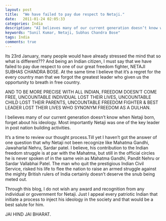 ```yaml
---
layout: post
title:  "We have failed to pay due respect to Netaji."
date:   2011-01-24 02:05:33
categories: India
description: "AI believes many of our current generation doesn’t know when Netaji born, forget about his ideology. Most importantly Netaji was one of the key leader in post nation building activities."
keywords: "Sunil Kumar, Netaji, Subhas Chandra Bose"
tags: India
comments: true
---
```


Its 23rd January, many people would have already stressed the mind that so what is different???
And being an Indian citizen, I must say that we have failed to pay due respect to one of our great freedom fighter, NETAJI SUBHAS CHANDRA BOSE. At the same time I believe that it’s a regret for the every country man that we forgot the greatest leader who given us the opportunity to breath in free country.

AND TO BE MORE PRECISE WITH ALL INDIAN, FREEDOM DOESN’T COME FREE, UNCOUNTABLE INDIVIDUAL LOST THEIR LIVES, UNCOUNTABLE CHILD LOST THEIR PARENTS, UNCOUNTABLE FREEDOM FIGHTER & BEST LEADER LOST THEIR LIVES WHO SYNONYM FREEDOM AS A DULHAN.

I believes many of our current generation doesn’t know when Netaji born, forget about his ideology. Most importantly Netaji was one of the key leader in post nation building activities.

It’s a time to review our thought process.Till yet I haven’t got the answer of one question that why Netaji not been recognize like Mahatma Gandhi, Jawaharlal Nehru, Sardar patel. I believe, his contribution to the Indian freedom struggle is at par with the Mahatma, but still in the official circles he is never spoken of in the same vein as Mahatma Gandhi, Pandit Nehru or Sardar Vallabhai Patel. The man who quit the prestigious Indian Civil Service, risked his life to flee the nation to raise an armed struggle against the mighty British rulers of India certainly doesn’t deserve the snub being meted out.

Through this blog, I do not wish any award and recognition from any individual or government for Netaji. Just I appeal every patriotic Indian that initiate a process to inject his ideology in the society and that would be a best salute for him.

JAI HIND JAI BHARAT.
